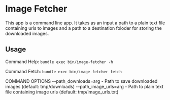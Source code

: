 # Image Fetcher

This app is a command line app. It takes as an input a path to a plain text file containing urls to images and a path to a destination foloder for storing the downloaded images.

## Usage

Command Help:
`bundle exec bin/image-fetcher -h`

Command Fetch:
`bundle exec bin/image-fetcher fetch`

COMMAND OPTIONS
--path_downloads=arg  - Path to save downloaded images (default: tmp/downloads)
--path_image_urls=arg - Path to plain text file containing image urls (default: tmp/image_urls.txt)
